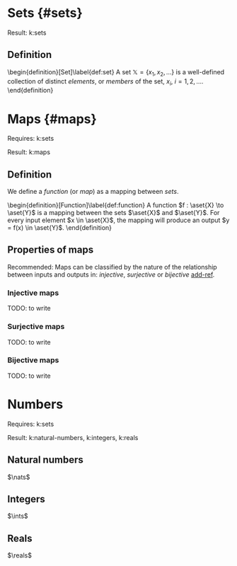 # Sets {#sets}

<div class='requirements' markdown='1'>

Result: k:sets

</div>

## Definition

\begin{definition}[Set]\label{def:set}
A set $\mathbb{X} = \{x_1, x_2, \dots\}$ is a well-defined collection of distinct _elements_, or _members_ of the set, $x_i$, $i = 1, 2, \dots$.    
\end{definition}




# Maps {#maps}

<div class='requirements' markdown='1'>

Requires: k:sets

Result: k:maps

</div>

## Definition

We define a _function_ (or _map_) as a mapping between _sets_.

\begin{definition}[Function]\label{def:function}
A function $f : \aset{X} \to \aset{Y}$ is a mapping between the sets $\aset{X}$ and $\aset{Y}$. For every input element $x \in \aset{X}$, the mapping will produce an output $y = f(x) \in \aset{Y}$.
\end{definition}

## Properties of maps

Recommended: Maps can be classified by the nature of the relationship between inputs and outputs in: _injective_, _surjective_ or _bijective_ [add-ref]().


### Injective maps

TODO: to write

### Surjective maps

TODO: to write

### Bijective maps

TODO: to write


# Numbers

<div class='requirements' markdown='1'>

Requires: k:sets

Result: k:natural-numbers, k:integers, k:reals

</div>

## Natural numbers

$\nats$

## Integers

$\ints$

## Reals

$\reals$
